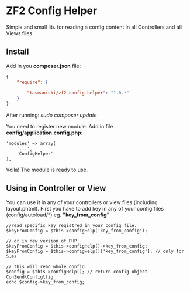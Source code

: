 # ZF2 Config Helper
Simple and small lib. for reading a config content in all Controllers and all Views files.

## Install

Add in you **composer.json** file:

```json
{
    "require": {
        
        "tasmaniski/zf2-config-helper": "1.0.*"
    }
}
```
After running: *sudo composer update* 

You need to register new module. Add in file **config/application.config.php**: 

```
'modules' => array(
    '...',
    'ConfigHelper'
),
```

Voila! The module is ready to use. 

## Using in Controller or View
You can use it in any of your controllers or view files (including layout.phtml). 
First you have to add key in any of your config files (config/autoload/\*) eg. **"key_from_config"**

```
//read specific key registred in your config file.
$keyFromConfig = $this->configHelp('key_from_config');

// or in new version of PHP
$keyFromConfig = $this->configHelp()->key_from_config;
$keyFromConfig = $this->configHelp()['key_from_config']; // only for 5.4+

// this will read whole config
$config = $this->configHelp(); // return config object ConZend\Config\fig
echo $config->key_from_config;
```





